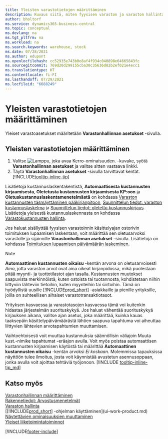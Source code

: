 ```yaml
---
title: Yleisten varastotietojen määrittäminen
description: Kuvaus siitä, miten fyysisen varaston ja varaston hallinta voidaan määrittää.
author: bholtorf
ms.service: dynamics365-business-central
ms.topic: conceptual
ms.devlang: na
ms.tgt_pltfrm: na
ms.workload: na
ms.search.keywords: warehouse, stock
ms.date: 07/28/2021
ms.author: edupont
ms.openlocfilehash: cc52935e743b0e8af4f934c040898e64665843fc
ms.sourcegitcommit: 769d20d299155cba30c35636d02b2ef021e4ecc1
ms.translationtype: HT
ms.contentlocale: fi-FI
ms.lasthandoff: 07/29/2021
ms.locfileid: "6688249"
---
```

# <a name="set-up-general-inventory-information"></a>Yleisten varastotietojen määrittäminen

Yleiset varastoasetukset määritetään **Varastonhallinnan asetukset** -sivulla.

## <a name="to-set-up-general-inventory-information"></a>Yleisten varastotietojen määrittäminen

1. Valitse ![Lamppu, joka avaa Kerro-ominaisuuden.](media/ui-search/search_small.png "Kerro, mitä haluat tehdä") -kuvake, syötä **Varastonhallinnan asetukset** ja valitse sitten vastaava linkki.
2. Täytä **Varastonhallinnan asetukset** -sivulla tarvittavat kentät. [!INCLUDE[tooltip-inline-tip](includes/tooltip-inline-tip_md.md)]

Lisätietoja kustannuslaskentakentistä, **Automaattisesta kustannusten kirjaamisesta**, **Oletetusta kustannusten kirjaamisesta KP:oon** ja **Oletuskustannuslaskentamenetelmästä** on kohdassa [Varaston kustannusten täsmäyttäminen pääkirjanpitoon](finance-how-to-post-inventory-costs-to-the-general-ledger.md), [Suunnittelun tiedot: varaston kustannuslaskelma](design-details-inventory-costing.md) ja [Suunnittelun tiedot: oletettu kustannuskirjaus](design-details-expected-cost-posting.md). Lisätietoja yleisestä kustannuslaskennasta on kohdassa [Varastokustannusten hallinta](finance-manage-inventory-costs.md).  

Jos haluat sisällyttää fyysisen varastoinnin käsittelyajan ostorivin toimituksen lupaamisen laskentaan, voit määrittää sen oletusarvoksi varastolle ja sijainnille **Varastonhallinnan asetukset** -sivulla. Lisätietoja on kohdassa [Toimituksen lupaamisen päivämäärän laskeminen](sales-how-to-calculate-order-promising-dates.md).  

> [!NOTE]
> **Automaattinen kustannusten oikaisu** -kentän arvona on oletusarvoisesti *Aina*, jotta varaston arvot ovat aina oikeat kirjanpidossa, mikä puolestaan pitää myynti- ja tuottotilastot ajan tasalla. Kustannusten muutokset saapuvista merkinnöistä, kuten ostoista tai tuotannosta, kohdistetaan niihin liittyviin lähteviin tietoihin, kuten myynteihin tai siirtoihin. Tämä on hyödyllistä uusille [!INCLUDE[prod_short](includes/prod_short.md)] -asiakkaille ja pienille yrityksille, joilla on suhteellisen alhaiset varastotransaktiotasot.
>
> Yrityksen kasvaessa ja varastotasojen kasvaessa tämä voi kuitenkin hidastaa järjestelmän suorituskykyä. Jos haluat vähentää suorituskykyä kirjauksen aikana, valitse ajan asetus, joka määrittää, kuinka kauas taaksepäin käsittelypäivämäärästä lähtien saapuva tapahtuma voi aiheuttaa liittyvien lähtevien arvotapahtumien muuttamisen.
>
> Vaihtoehtoisesti voit muuttaa kustannuksia säännöllisin väliajoin Muuta kust.-nimike tapahtumat -eräajon avulla. Voit myös poistaa automaattisen kustannusten kirjaamisen käytöstä tai määrittää **Automaattinen kustannusten oikaisu** -kentän arvoksi *Ei koskaan*. Molemmissa tapauksissa näyttöön tulee ilmoitus, josta voit käynnistää avustetun asennusoppaan, jonka avulla voit ajoittaa tehtäviä työjonoon. [!INCLUDE [tooltip-inline-tip_md](includes/tooltip-inline-tip_md.md)]

## <a name="see-also"></a>Katso myös

[Varastonhallinnan määrittäminen](inventory-setup-inventory.md)  
[Rakennetiedot: Arvostusmenetelmät](design-details-costing-methods.md)  
[Varaston hallinta](inventory-manage-inventory.md)  
[[!INCLUDE[prod_short](includes/prod_short.md)] -ohjelman käyttäminen](ui-work-product.md)  
[Näytettävien ominaisuuksien muuttaminen](ui-experiences.md)  
[Yleiset liiketoimintatoiminnot](ui-across-business-areas.md)  


[!INCLUDE[footer-include](includes/footer-banner.md)]